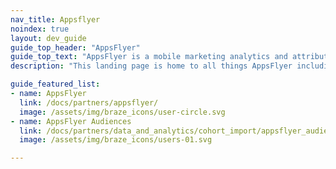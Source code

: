 ```yaml
---
nav_title: Appsflyer
noindex: true
layout: dev_guide
guide_top_header: "AppsFlyer"
guide_top_text: "AppsFlyer is a mobile marketing analytics and attribution platform that helps you analyze and optimize your apps through marketing analytics, mobile attribution, and deep linking."
description: "This landing page is home to all things AppsFlyer including integration instructions and how to leverage AppsFlyer audiences."

guide_featured_list:
- name: AppsFlyer
  link: /docs/partners/appsflyer/
  image: /assets/img/braze_icons/user-circle.svg
- name: AppsFlyer Audiences
  link: /docs/partners/data_and_analytics/cohort_import/appsflyer_audiences/
  image: /assets/img/braze_icons/users-01.svg

---
```

<br>